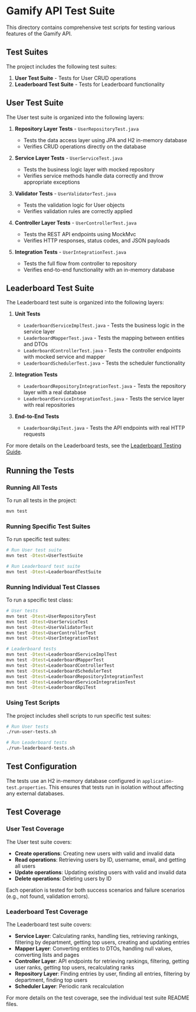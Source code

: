 # Gamify API Test Suite

This directory contains comprehensive test scripts for testing various features of the Gamify API.

## Test Suites

The project includes the following test suites:

1. **User Test Suite** - Tests for User CRUD operations
2. **Leaderboard Test Suite** - Tests for Leaderboard functionality

## User Test Suite

The User test suite is organized into the following layers:

1. **Repository Layer Tests** - `UserRepositoryTest.java`
   - Tests the data access layer using JPA and H2 in-memory database
   - Verifies CRUD operations directly on the database

2. **Service Layer Tests** - `UserServiceTest.java`
   - Tests the business logic layer with mocked repository
   - Verifies service methods handle data correctly and throw appropriate exceptions

3. **Validator Tests** - `UserValidatorTest.java`
   - Tests the validation logic for User objects
   - Verifies validation rules are correctly applied

4. **Controller Layer Tests** - `UserControllerTest.java`
   - Tests the REST API endpoints using MockMvc
   - Verifies HTTP responses, status codes, and JSON payloads

5. **Integration Tests** - `UserIntegrationTest.java`
   - Tests the full flow from controller to repository
   - Verifies end-to-end functionality with an in-memory database

## Leaderboard Test Suite

The Leaderboard test suite is organized into the following layers:

1. **Unit Tests**
   - `LeaderboardServiceImplTest.java` - Tests the business logic in the service layer
   - `LeaderboardMapperTest.java` - Tests the mapping between entities and DTOs
   - `LeaderboardControllerTest.java` - Tests the controller endpoints with mocked service and mapper
   - `LeaderboardSchedulerTest.java` - Tests the scheduler functionality

2. **Integration Tests**
   - `LeaderboardRepositoryIntegrationTest.java` - Tests the repository layer with a real database
   - `LeaderboardServiceIntegrationTest.java` - Tests the service layer with real repositories

3. **End-to-End Tests**
   - `LeaderboardApiTest.java` - Tests the API endpoints with real HTTP requests

For more details on the Leaderboard tests, see the [Leaderboard Testing Guide](leaderboard-tests-README.md).

## Running the Tests

### Running All Tests

To run all tests in the project:

```bash
mvn test
```

### Running Specific Test Suites

To run specific test suites:

```bash
# Run User test suite
mvn test -Dtest=UserTestSuite

# Run Leaderboard test suite
mvn test -Dtest=LeaderboardTestSuite
```

### Running Individual Test Classes

To run a specific test class:

```bash
# User tests
mvn test -Dtest=UserRepositoryTest
mvn test -Dtest=UserServiceTest
mvn test -Dtest=UserValidatorTest
mvn test -Dtest=UserControllerTest
mvn test -Dtest=UserIntegrationTest

# Leaderboard tests
mvn test -Dtest=LeaderboardServiceImplTest
mvn test -Dtest=LeaderboardMapperTest
mvn test -Dtest=LeaderboardControllerTest
mvn test -Dtest=LeaderboardSchedulerTest
mvn test -Dtest=LeaderboardRepositoryIntegrationTest
mvn test -Dtest=LeaderboardServiceIntegrationTest
mvn test -Dtest=LeaderboardApiTest
```

### Using Test Scripts

The project includes shell scripts to run specific test suites:

```bash
# Run User tests
./run-user-tests.sh

# Run Leaderboard tests
./run-leaderboard-tests.sh
```

## Test Configuration

The tests use an H2 in-memory database configured in `application-test.properties`. This ensures that tests run in isolation without affecting any external databases.

## Test Coverage

### User Test Coverage

The User test suite covers:

- **Create operations**: Creating new users with valid and invalid data
- **Read operations**: Retrieving users by ID, username, email, and getting all users
- **Update operations**: Updating existing users with valid and invalid data
- **Delete operations**: Deleting users by ID

Each operation is tested for both success scenarios and failure scenarios (e.g., not found, validation errors).

### Leaderboard Test Coverage

The Leaderboard test suite covers:

- **Service Layer**: Calculating ranks, handling ties, retrieving rankings, filtering by department, getting top users, creating and updating entries
- **Mapper Layer**: Converting entities to DTOs, handling null values, converting lists and pages
- **Controller Layer**: API endpoints for retrieving rankings, filtering, getting user ranks, getting top users, recalculating ranks
- **Repository Layer**: Finding entries by user, finding all entries, filtering by department, finding top users
- **Scheduler Layer**: Periodic rank recalculation

For more details on the test coverage, see the individual test suite README files.
